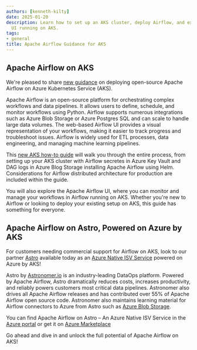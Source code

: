 ```yaml
---
authors: [kenneth-kilty]
date: 2025-01-20
description: Learn how to set up an AKS cluster, deploy Airflow, and explore the Airflow
  UI running on AKS.
tags:
- general
title: Apache Airflow Guidance for AKS
---
```


## Apache Airflow on AKS

We're pleased to share [new guidance](https://learn.microsoft.com/azure/aks/airflow-overview) on deploying open-source Apache Airflow on Azure Kubernetes Service (AKS).

Apache Airflow is an open-source platform for orchestrating complex workflows and data pipelines. It allows users to define, schedule, and monitor workflows using Python. Airflow supports numerous integrations such as Azure Blob Storage or Azure Postgres SQL and can scale to handle large data volumes. The web-based Airflow UI provides a visual representation of your workflows, making it easier to track progress and troubleshoot issues. Airflow is widely used for ETL processes, data engineering, and managing machine learning pipelines.

This [new AKS how-to guide](https://learn.microsoft.com/azure/aks/airflow-overview) will walk you through the entire process, from setting up your AKS cluster with Airflow secretes in Azure Key Vault and DAG logs in Azure Blog Storage installing Apache Airflow using Helm. Considerations for Airflow distributed architecture for production are included within the guide.

You will also explore the Apache Airflow UI, where you can monitor and manage your workflows in Airflow running on AKS. Whether you're new to Airflow or looking to deploy your existing setup on AKS, this guide has something for everyone.

## Apache Airflow on Astro, Powered on Azure by AKS

For customers needing commercial support for Airflow on AKS, look to our partner [Astro](https://learn.microsoft.com/azure/partner-solutions/astronomer/overview) available today as an [Azure Native ISV Service](https://learn.microsoft.com/azure/partner-solutions/) powered on Azure by AKS!

Astro by [Astronomer.io](https://www.astronomer.io/) is an industry-leading DataOps platform. Powered by Apache Airflow, Astro dramatically reduces costs, increases productivity, and reliably powers customers most critical data pipelines. Astronomer also drives all Apache Airflow releases and has contributed over 55% of Apache Airflow open source code. Astronomer also maintains learning material for Airflow connectors to Azure from Astro such as [Azure Blob Storage](https://www.astronomer.io/docs/learn/connections/azure-blob-storage/).

You can find Apache Airflow on Astro – An Azure Native ISV Service in the [Azure portal](https://portal.azure.com/#view/Microsoft_Azure_Marketplace/GalleryItemDetailsBladeNopdl/id/astronomer1591719760654.astro) or get it on [Azure Marketplace](https://azuremarketplace.microsoft.com/marketplace/apps/astronomer1591719760654.astronomer?tab=Overview0)

Go ahead and dive in and unlock the full potential of Apache Airflow on AKS!